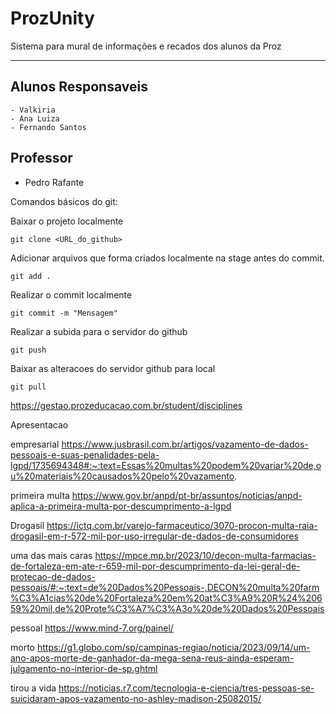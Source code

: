 # ProzUnity
Sistema para mural de informações e recados dos alunos da Proz

---
## Alunos Responsaveis
    - Valkiria
    - Ana Luiza
    - Fernando Santos
  
## Professor
  - Pedro Rafante


Comandos básicos do git:

Baixar o projeto localmente
```git
git clone <URL_do_github> 
```
Adicionar arquivos que forma criados localmente na stage antes do commit.
```git
git add .
```
Realizar o commit localmente
```git
git commit -m "Mensagem"
```
Realizar a subida para o servidor do github
```git
git push
```
Baixar as alteracoes do servidor github para local
```git
git pull
```




https://gestao.prozeducacao.com.br/student/disciplines




Apresentacao

empresarial
https://www.jusbrasil.com.br/artigos/vazamento-de-dados-pessoais-e-suas-penalidades-pela-lgpd/1735694348#:~:text=Essas%20multas%20podem%20variar%20de,ou%20materiais%20causados%20pelo%20vazamento.

primeira multa
https://www.gov.br/anpd/pt-br/assuntos/noticias/anpd-aplica-a-primeira-multa-por-descumprimento-a-lgpd


Drogasil
https://ictq.com.br/varejo-farmaceutico/3070-procon-multa-raia-drogasil-em-r-572-mil-por-uso-irregular-de-dados-de-consumidores


uma das mais caras
https://mpce.mp.br/2023/10/decon-multa-farmacias-de-fortaleza-em-ate-r-659-mil-por-descumprimento-da-lei-geral-de-protecao-de-dados-pessoais/#:~:text=de%20Dados%20Pessoais-,DECON%20multa%20farm%C3%A1cias%20de%20Fortaleza%20em%20at%C3%A9%20R%24%20659%20mil,de%20Prote%C3%A7%C3%A3o%20de%20Dados%20Pessoais



pessoal
https://www.mind-7.org/painel/


morto
https://g1.globo.com/sp/campinas-regiao/noticia/2023/09/14/um-ano-apos-morte-de-ganhador-da-mega-sena-reus-ainda-esperam-julgamento-no-interior-de-sp.ghtml



tirou a vida 
https://noticias.r7.com/tecnologia-e-ciencia/tres-pessoas-se-suicidaram-apos-vazamento-no-ashley-madison-25082015/













